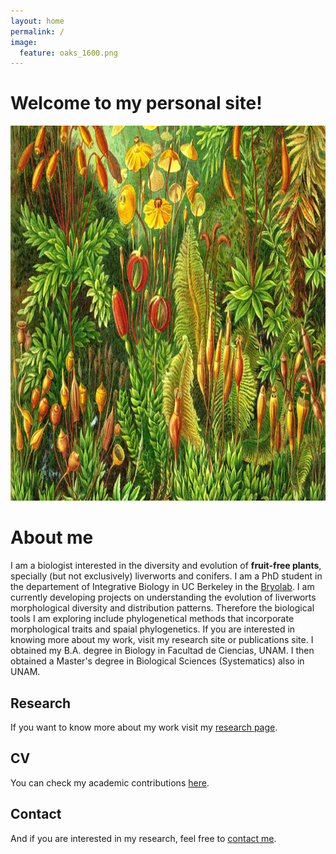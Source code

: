 ```yaml
---
layout: home
permalink: /
image:
  feature: oaks_1600.png 
---
```


# Welcome to my personal site!

<p align="center">
  <img width="1000" height="600" src="images/haeckel_bryo.jpg">
</p>

# About me
I am a biologist interested in the diversity and evolution of **fruit-free plants**, specially (but not exclusively) liverworts and conifers. I am a PhD student in the departement of Integrative Biology in UC Berkeley in the [Bryolab](https://bryolab.berkeley.edu). 
I am currently developing projects on understanding the evolution of liverworts morphological diversity and distribution patterns. Therefore the biological tools I am exploring include phylogenetical methods that incorporate morphological traits and spaial phylogenetics. If you are interested in knowing more about my work, visit my research site or publications site.
I obtained my B.A. degree in Biology in Facultad de Ciencias, UNAM. I then obtained a Master's degree in Biological Sciences (Systematics) also in UNAM. 



<div class="tiles">

<div class="tile">
  <h2 class="post-title">Research</h2>
  <p class="post-excerpt">If you want to know more about my work visit my <a href="/research">research page</a>.</p>
</div><!-- /.tile -->

<div class="tiles">

<div class="tile">
  <h2 class="post-title">CV</h2>
  <p class="post-excerpt"> You can check my academic contributions <a href="cv.md">here</a>.</p>
</div><!-- /.tile -->

<div class="tile">
  <h2 class="post-title">Contact</h2>
  <p class="post-excerpt"> And if you are interested in my research, feel free to <a href="/cv">contact me</a>.</p>
</div><!-- /.tile -->


